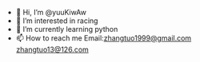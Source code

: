 - 👋 Hi, I’m @yuuKiwAw
- 👀 I’m interested in racing
- 🌱 I’m currently learning python
- 📫 How to reach me Email:zhangtuo1999@gmail.com    zhangtuo13@126.com

<!---
yuuKiwAw/yuuKiwAw is a ✨ special ✨ repository because its `README.md` (this file) appears on your GitHub profile.
You can click the Preview link to take a look at your changes.
--->
